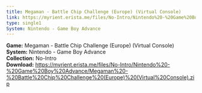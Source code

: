 ```yaml
---
title: Megaman - Battle Chip Challenge (Europe) (Virtual Console)
link: https://myrient.erista.me/files/No-Intro/Nintendo%20-%20Game%20Boy%20Advance/Megaman%20-%20Battle%20Chip%20Challenge%20(Europe)%20(Virtual%20Console).zip
type: single1
System: Nintendo - Game Boy Advance
---
```

<b>Game:</b> Megaman - Battle Chip Challenge (Europe) (Virtual Console)<br>
<b>System:</b> Nintendo - Game Boy Advance<br>
<b>Collection:</b> No-Intro<br>
<b>Download:</b> https://myrient.erista.me/files/No-Intro/Nintendo%20-%20Game%20Boy%20Advance/Megaman%20-%20Battle%20Chip%20Challenge%20(Europe)%20(Virtual%20Console).zip
